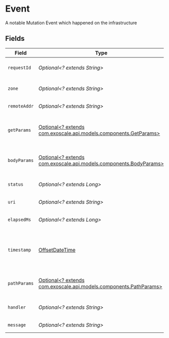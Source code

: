 # Event

A notable Mutation Event which happened on the infrastructure


## Fields

| Field                                                                                                      | Type                                                                                                       | Required                                                                                                   | Description                                                                                                |
| ---------------------------------------------------------------------------------------------------------- | ---------------------------------------------------------------------------------------------------------- | ---------------------------------------------------------------------------------------------------------- | ---------------------------------------------------------------------------------------------------------- |
| `requestId`                                                                                                | *Optional<? extends String>*                                                                               | :heavy_minus_sign:                                                                                         | Operation unique identifier                                                                                |
| `zone`                                                                                                     | *Optional<? extends String>*                                                                               | :heavy_minus_sign:                                                                                         | Operation targeted zone                                                                                    |
| `remoteAddr`                                                                                               | *Optional<? extends String>*                                                                               | :heavy_minus_sign:                                                                                         | Client IP address                                                                                          |
| `getParams`                                                                                                | [Optional<? extends com.exoscale.api.models.components.GetParams>](../../models/components/GetParams.md)   | :heavy_minus_sign:                                                                                         | Query string parameters (free form map)                                                                    |
| `bodyParams`                                                                                               | [Optional<? extends com.exoscale.api.models.components.BodyParams>](../../models/components/BodyParams.md) | :heavy_minus_sign:                                                                                         | Body parameters (free form map)                                                                            |
| `status`                                                                                                   | *Optional<? extends Long>*                                                                                 | :heavy_minus_sign:                                                                                         | Operation HTTP status                                                                                      |
| `uri`                                                                                                      | *Optional<? extends String>*                                                                               | :heavy_minus_sign:                                                                                         | Operation request URI                                                                                      |
| `elapsedMs`                                                                                                | *Optional<? extends Long>*                                                                                 | :heavy_minus_sign:                                                                                         | Operation processing time                                                                                  |
| `timestamp`                                                                                                | [OffsetDateTime](https://docs.oracle.com/javase/8/docs/api/java/time/OffsetDateTime.html)                  | :heavy_minus_sign:                                                                                         | Time at which the event happened, millisecond resolution                                                   |
| `pathParams`                                                                                               | [Optional<? extends com.exoscale.api.models.components.PathParams>](../../models/components/PathParams.md) | :heavy_minus_sign:                                                                                         | URI path parameters (free form map)                                                                        |
| `handler`                                                                                                  | *Optional<? extends String>*                                                                               | :heavy_minus_sign:                                                                                         | Operation handler name                                                                                     |
| `message`                                                                                                  | *Optional<? extends String>*                                                                               | :heavy_minus_sign:                                                                                         | Operation message                                                                                          |